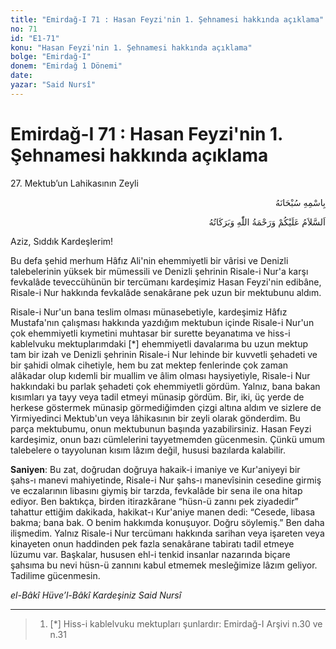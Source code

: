```yaml
---
title: "Emirdağ-I 71 : Hasan Feyzi'nin 1. Şehnamesi hakkında açıklama"
no: 71
id: "E1-71"
konu: "Hasan Feyzi'nin 1. Şehnamesi hakkında açıklama"
bolge: "Emirdağ-I"
donem: "Emirdağ 1 Dönemi"
date: 
yazar: "Said Nursî"
---
```


# Emirdağ-I 71 : Hasan Feyzi'nin 1. Şehnamesi hakkında açıklama

<p class="takdim">27. Mektub’un Lahikasının Zeyli</p>

<p class="arabic" dir="rtl" title="Meal: “Her türlü noksan sıfatlardan yüce olan Allah’ın adıyla.”">بِاسْمِهِ سُبْحَانَهُ</p>

<p class="arabic" dir="rtl" title="Meal: “Allah’ın selâmı, rahmeti ve bereketleri, üzerinize olsun.”">اَلسَّلاَمُ عَلَيْكُمْ وَرَحْمَةُ اللّٰهِ وَبَرَكَاتُهُ</p>

Aziz, Sıddık Kardeşlerim!

Bu defa şehid merhum Hâfız Ali'nin ehemmiyetli bir vârisi ve Denizli talebelerinin yüksek bir mümessili ve Denizli şehrinin Risale-i Nur'a karşı fevkalâde teveccühünün bir tercümanı kardeşimiz Hasan Feyzi'nin edibâne, Risale-i Nur hakkında fevkalâde senakârane pek uzun bir mektubunu aldım.

Risale-i Nur'un bana teslim olması münasebetiyle, kardeşimiz Hâfız Mustafa'nın çalışması hakkında yazdığım mektubun içinde Risale-i Nur'un çok ehemmiyetli kıymetini muhtasar bir surette beyanatıma ve hiss-i kablelvuku mektuplarımdaki [*] ehemmiyetli davalarıma bu uzun mektup tam bir izah ve Denizli şehrinin Risale-i Nur lehinde bir kuvvetli şehadeti ve bir şahidi olmak cihetiyle, hem bu zat mektep fenlerinde çok zaman alâkadar olup kıdemli bir muallim ve âlim olması haysiyetiyle, Risale-i Nur hakkındaki bu parlak şehadeti çok ehemmiyetli gördüm. Yalnız, bana bakan kısımları ya tayy veya tadil etmeyi münasip gördüm. Bir, iki, üç yerde de herkese göstermek münasip görmediğimden çizgi altına aldım ve sizlere de Yirmiyedinci Mektub'un veya lâhikasının bir zeyli olarak gönderdim. Bu parça mektubumu, onun mektubunun başında yazabilirsiniz. Hasan Feyzi kardeşimiz, onun bazı cümlelerini tayyetmemden gücenmesin. Çünkü umum talebelere o tayyolunan kısım lâzım değil, hususi bazılarda kalabilir.

**Saniyen**: Bu zat, doğrudan doğruya hakaik-i imaniye ve Kur'aniyeyi bir şahs-ı manevi mahiyetinde, Risale-i Nur şahs-ı manevîsinin cesedine girmiş ve eczalarının libasını giymiş bir tarzda, fevkalâde bir sena ile ona hitap ediyor. Ben baktıkça, birden itirazkârane “hüsn-ü zannı pek ziyadedir” tahattur ettiğim dakikada, hakikat-ı Kur'aniye manen dedi: “Cesede, libasa bakma; bana bak. O benim hakkımda konuşuyor. Doğru söylemiş.” Ben daha ilişmedim. Yalnız Risale-i Nur tercümanı hakkında sarihan veya işareten veya kinayeten onun haddinden pek fazla senakârane tabiratı tadil etmeye lüzumu var. Başkalar, hususen ehl-i tenkid insanlar nazarında biçare şahsıma bu nevi hüsn-ü zannını kabul etmemek mesleğimize lâzım geliyor. Tadilime gücenmesin.

*el-Bâkî Hüve’l-Bâkî*
*Kardeşiniz*
*Said Nursî*

***

> 1. [*] Hiss-i kablelvuku mektupları şunlardır: Emirdağ-I Arşivi n.30 ve n.31
